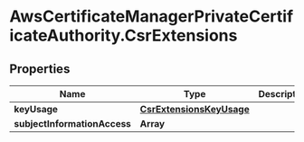 # AwsCertificateManagerPrivateCertificateAuthority.CsrExtensions

## Properties

Name | Type | Description | Notes
------------ | ------------- | ------------- | -------------
**keyUsage** | [**CsrExtensionsKeyUsage**](CsrExtensionsKeyUsage.md) |  | [optional] 
**subjectInformationAccess** | **Array** |  | [optional] 


